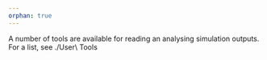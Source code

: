 ```yaml
---
orphan: true
---
```


A number of tools are available for reading an analysing simulation outputs. For a list, see ./User\ Tools
